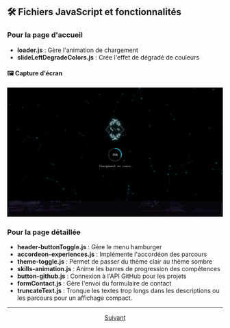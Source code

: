 ## 🛠️ Fichiers JavaScript et fonctionnalités

### Pour la page d'accueil
- **loader.js** : Gère l'animation de chargement
- **slideLeftDegradeColors.js** : Crée l'effet de dégradé de couleurs

#### 🖼️ Capture d'écran
![Page détaillée](../assets/Accueil/Page%20accueil.png)


### Pour la page détaillée
- **header-buttonToggle.js** : Gère le menu hamburger
- **accordeon-experiences.js** : Implémente l'accordéon des parcours
- **theme-toggle.js** : Permet de passer du thème clair au thème sombre
- **skills-animation.js** : Anime les barres de progression des compétences
- **button-github.js** : Connexion à l'API GitHub pour les projets
- **formContact.js** : Gère l'envoi du formulaire de contact
- **truncateText.js** : Tronque les textes trop longs dans les descriptions ou les parcours pour un affichage compact.

---

<p align="center">
<a href="../README.md">Suivant</a>
</p>